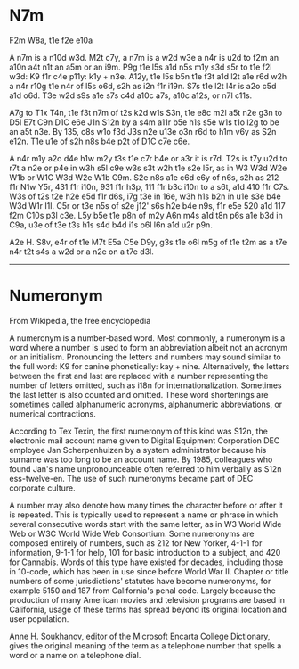 # N7m 

F2m W8a, t1e f2e e10a 
 
A n7m is a n10d w3d. M2t c7y, a n7m is a w2d w3e a n4r is u2d to f2m an a10n a4t n1t an a5m or an i9m. P9g t1e l5s a1d n5s m1y s3d s5r to t1e f2l w3d: K9 f1r c4e p11y: k1y + n3e. A12y, t1e l5s b5n t1e f3t a1d l2t a1e r6d w2h a n4r r10g t1e n4r of l5s o6d, s2h as i2n f1r i19n. S7s t1e l2t l4r is a2o c5d a1d o6d. T3e w2d s9s a1e s7s c4d a10c a7s, a10c a12s, or n7l c11s. 
 
A7g to T1x T4n, t1e f3t n7m of t2s k2d w1s S3n, t1e e8c m2l a5t n2e g3n to D5l E7t C9n D1C e6e J1n S12n by a s4m a11r b5e h1s s5e w1s t1o l2g to be an a5t n3e. By 135, c8s w1o f3d J3s n2e u13e o3n r6d to h1m v6y as S2n e12n. T1e u1e of s2h n8s b4e p2t of D1C c7e c6e. 
 
A n4r m1y a2o d4e h1w m2y t3s t1e c7r b4e or a3r it is r7d. T2s is t7y u2d to r7t a n2e or p4e in w3h s5l c9e w3s s3t w2h t1e s2e l5r, as in W3 W3d W2e W1b or W1C W3d W2e W1b C9m. S2e n8s a1e c6d e6y of n6s, s2h as 212 f1r N1w Y5r, 431 f1r i10n, 931 f1r h3p, 111 f1r b3c i10n to a s6t, a1d 410 f1r C7s. W3s of t2s t2e h2e e5d f1r d6s, i7g t3e in 16e, w3h h1s b2n in u1e s3e b4e W3d W1r I1I. C5r or t3e n5s of s2e j12' s6s h2e b4e n9s, f1r e5e 520 a1d 117 f2m C10s p3l c3e. L5y b5e t1e p8n of m2y A6n m4s a1d t8n p6s a1e b3d in C9a, u3e of t3e t3s h1s s4d b4d i1s o6l l6n a1d u2r p9n. 
 
A2e H. S8v, e4r of t1e M7t E5a C5e D9y, g3s t1e o6l m5g of t1e t2m as a t7e n4r t2t s4s a w2d or a n2e on a t7e d3l.

---

# Numeronym

From Wikipedia, the free encyclopedia

A numeronym is a number-based word. Most commonly, a numeronym is a word where a number is used to form an abbreviation albeit not an acronym or an initialism. Pronouncing the letters and numbers may sound similar to the full word: K9 for canine phonetically: kay + nine. Alternatively, the letters between the first and last are replaced with a number representing the number of letters omitted, such as i18n for internationalization. Sometimes the last letter is also counted and omitted. These word shortenings are sometimes called alphanumeric acronyms, alphanumeric abbreviations, or numerical contractions.

According to Tex Texin, the first numeronym of this kind was S12n, the electronic mail account name given to Digital Equipment Corporation DEC employee Jan Scherpenhuizen by a system administrator because his surname was too long to be an account name. By 1985, colleagues who found Jan's name unpronounceable often referred to him verbally as S12n ess-twelve-en. The use of such numeronyms became part of DEC corporate culture.

A number may also denote how many times the character before or after it is repeated. This is typically used to represent a name or phrase in which several consecutive words start with the same letter, as in W3 World Wide Web or W3C World Wide Web Consortium. Some numeronyms are composed entirely of numbers, such as 212 for New Yorker, 4-1-1 for information, 9-1-1 for help, 101 for basic introduction to a subject, and 420 for Cannabis. Words of this type have existed for decades, including those in 10-code, which has been in use since before World War II. Chapter or title numbers of some jurisdictions' statutes have become numeronyms, for example 5150 and 187 from California's penal code. Largely because the production of many American movies and television programs are based in California, usage of these terms has spread beyond its original location and user population.

Anne H. Soukhanov, editor of the Microsoft Encarta College Dictionary, gives the original meaning of the term as a telephone number that spells a word or a name on a telephone dial.
